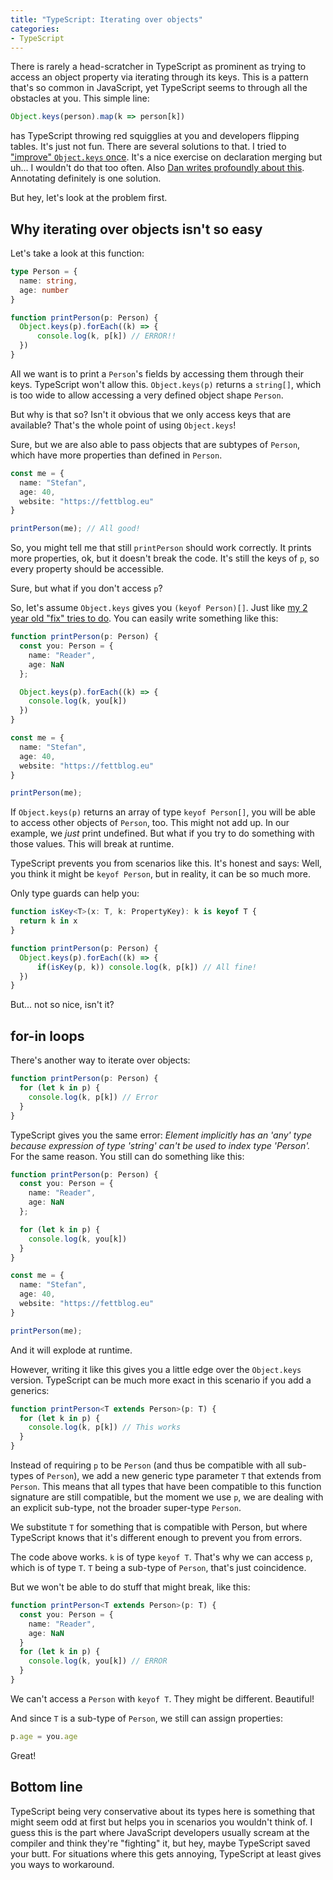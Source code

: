 ```yaml
---
title: "TypeScript: Iterating over objects"
categories:
- TypeScript
--- 
```


There is rarely a head-scratcher in TypeScript as prominent as trying to access an object property via iterating through its keys. This is a pattern that's so common in JavaScript, yet TypeScript seems to through all the obstacles at you. This simple line:

```typescript
Object.keys(person).map(k => person[k])
```

has TypeScript throwing red squigglies at you and developers flipping tables. It's just not fun. There are several solutions to that. I tried to ["improve" `Object.keys` once](/typescript-better-object-keys/). It's a nice exercise on declaration merging but uh... I wouldn't do that too often. Also [Dan writes profoundly about this](https://effectivetypescript.com/2020/05/26/iterate-objects/). Annotating definitely is one solution.

But hey, let's look at the problem first.

## Why iterating over objects isn't so easy

Let's take a look at this function:

```typescript
type Person = {
  name: string,
  age: number
}

function printPerson(p: Person) {
  Object.keys(p).forEach((k) => {
      console.log(k, p[k]) // ERROR!!
  })
}
```

All we want is to print a `Person`'s fields by accessing them through their keys. TypeScript won't allow this. `Object.keys(p)` returns a `string[]`, which is too wide to allow accessing a very defined object shape `Person`. 

But why is that so? Isn't it obvious that we only access keys that are available? That's the whole point of using `Object.keys`!

Sure, but we are also able to pass objects that are subtypes of `Person`, which have more properties than defined in `Person`.

```typescript
const me = {
  name: "Stefan",
  age: 40,
  website: "https://fettblog.eu"
}

printPerson(me); // All good!
```

So, you might tell me that still `printPerson` should work correctly. It prints more properties, ok, but it doesn't break the code. It's still the keys of `p`, so every property should be accessible.

Sure, but what if you don't access `p`?

So, let's assume `Object.keys` gives you `(keyof Person)[]`. Just like [my 2 year old "fix" tries to do](/typescript-better-object-keys/). You can easily write something like this:

```typescript
function printPerson(p: Person) {
  const you: Person = {
    name: "Reader",
    age: NaN
  };

  Object.keys(p).forEach((k) => {
    console.log(k, you[k])
  })  
}

const me = {
  name: "Stefan",
  age: 40,
  website: "https://fettblog.eu"
}

printPerson(me);
```

If `Object.keys(p)` returns an array of type `keyof Person[]`, you will be able to access other objects of `Person`, too. This might not add up. In our example, we *just* print undefined. But what if you try to do something with those values. This will break at runtime.

TypeScript prevents you from scenarios like this. It's honest and says: Well, you think it might be `keyof Person`, but in reality, it can be so much more. 

Only type guards can help you:

```typescript
function isKey<T>(x: T, k: PropertyKey): k is keyof T {
  return k in x
}

function printPerson(p: Person) {
  Object.keys(p).forEach((k) => {
      if(isKey(p, k)) console.log(k, p[k]) // All fine!
  })
}
```

But... not so nice, isn't it?

## for-in loops

There's another way to iterate over objects:

```typescript
function printPerson(p: Person) {
  for (let k in p) {
    console.log(k, p[k]) // Error
  }
}
```

TypeScript gives you the same error: *Element implicitly has an 'any' type because expression of type 'string' can't be used to index type 'Person'.* For the same reason. You still can do something like this:


```typescript
function printPerson(p: Person) {
  const you: Person = {
    name: "Reader",
    age: NaN
  };

  for (let k in p) {
    console.log(k, you[k])
  } 
}

const me = {
  name: "Stefan",
  age: 40,
  website: "https://fettblog.eu"
}

printPerson(me);
```

And it will explode at runtime.

However, writing it like this gives you a little edge over the `Object.keys` version. TypeScript can be much more exact in this scenario if you add a generics:

```typescript
function printPerson<T extends Person>(p: T) {
  for (let k in p) {
    console.log(k, p[k]) // This works
  }
}
```

Instead of requiring `p` to be `Person` (and thus be compatible with all sub-types of `Person`), we add a new generic type parameter `T` that extends from `Person`. This means that all types that have been compatible to this function signature are still compatible, but the moment we use `p`, we are dealing with an explicit sub-type, not the broader super-type `Person`.

We substitute `T` for something that is compatible with Person, but where TypeScript knows that it's different enough to prevent you from errors. 

The code above works. `k` is of type `keyof T`. That's why we can access `p`, which is of type `T`. `T` being a sub-type of `Person`, that's just coincidence.

But we won't be able to do stuff that might break, like this:

```typescript
function printPerson<T extends Person>(p: T) {
  const you: Person = {
    name: "Reader",
    age: NaN
  }
  for (let k in p) {
    console.log(k, you[k]) // ERROR
  }
}
```

We can't access a `Person` with `keyof T`. They might be different. Beautiful!

And since `T` is a sub-type of `Person`, we still can assign properties:

```typescript
p.age = you.age
```

Great!

## Bottom line

TypeScript being very conservative about its types here is something that might seem odd at first but helps you in scenarios you wouldn't think of. I guess this is the part where JavaScript developers usually scream at the compiler and think they're "fighting" it, but hey, maybe TypeScript saved your butt. For situations where this gets annoying, TypeScript at least gives you ways to workaround.